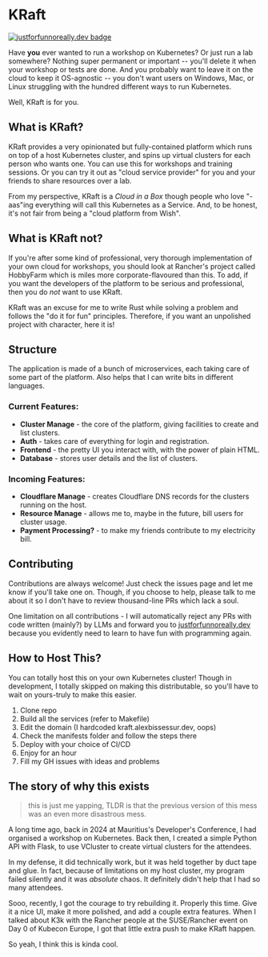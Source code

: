 # KRaft
[![justforfunnoreally.dev badge](https://img.shields.io/badge/justforfunnoreally-dev-9ff)](https://justforfunnoreally.dev)

Have **you** ever wanted to run a workshop on Kubernetes? Or just run a lab somewhere? Nothing super permanent or important -- you'll delete it when your workshop or tests are done. And you probably want to leave it on the cloud to keep it OS-agnostic -- you don't want users on Windows, Mac, or Linux struggling with the hundred different ways to run Kubernetes.

Well, KRaft is for you.

## What is KRaft?
KRaft provides a very opinionated but fully-contained platform which runs on top of a host Kubernetes cluster, and spins up virtual clusters for each person who wants one. You can use this for workshops and training sessions. Or you can try it out as "cloud service provider" for you and your friends to share resources over a lab.

From my perspective, KRaft is a *Cloud in a Box* though people who love "-aas"ing everything will call this Kubernetes as a Service. And, to be honest, it's not fair from being a "cloud platform from Wish".

## What is KRaft not?
If you're after some kind of professional, very thorough implementation of your own cloud for workshops, you should look at Rancher's project called HobbyFarm which is miles more corporate-flavoured than this. To add, if you want the developers of the platform to be serious and professional, then you do *not* want to use KRaft.

KRaft was an excuse for me to write Rust while solving a problem and follows the "do it for fun" principles. Therefore, if you want an unpolished project with character, here it is!

## Structure
The application is made of a bunch of microservices, each taking care of some part of the platform. Also helps that I can write bits in different languages.

### Current Features:
- **Cluster Manage** - the core of the platform, giving facilities to create and list clusters.
- **Auth** - takes care of everything for login and registration.
- **Frontend** - the pretty UI you interact with, with the power of plain HTML.
- **Database** - stores user details and the list of clusters.

### Incoming Features:
- **Cloudflare Manage** - creates Cloudflare DNS records for the clusters running on the host.
- **Resource Manage** - allows me to, maybe in the future, bill users for cluster usage.
- **Payment Processing?** - to make my friends contribute to my electricity bill.

## Contributing
Contributions are always welcome!
Just check the issues page and let me know if you'll take one on. Though, if you choose to help, please talk to me about it so I don't have to review thousand-line PRs which lack a soul.

One limitation on all contributions - I will automatically reject any PRs with code written (mainly?) by LLMs and forward you to [justforfunnoreally.dev](https://justforfunnoreally.dev/) because you evidently need to learn to have fun with programming again.

## How to Host This?
You can totally host this on your own Kubernetes cluster! Though in development, I totally skipped on making this distributable, so you'll have to wait on yours-truly to make this easier.

1. Clone repo
2. Build all the services (refer to Makefile)
3. Edit the domain (I hardcoded kraft.alexbissessur.dev, oops)
4. Check the manifests folder and follow the steps there
5. Deploy with your choice of CI/CD
6. Enjoy for an hour
7. Fill my GH issues with ideas and problems


## The story of why this exists
> this is just me yapping, TLDR is that the previous version of this mess was an even more disastrous mess.

A long time ago, back in 2024 at Mauritius's Developer's Conference, I had organised a workshop on Kubernetes. Back then, I created a simple Python API with Flask, to use VCluster to create virtual clusters for the attendees.

In my defense, it did technically work, but it was held together by duct tape and glue. In fact, because of limitations on my host cluster, my program failed silently and it was *absolute* chaos. It definitely didn't help that I had so many attendees.

Sooo, recently, I got the courage to try rebuilding it. Properly this time. Give it a nice UI, make it more polished, and add a couple extra features. When I talked about K3k with the Rancher people at the SUSE/Rancher event on Day 0 of Kubecon Europe, I got that little extra push to make KRaft happen.

So yeah, I think this is kinda cool.
